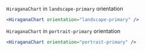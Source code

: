 `HiraganaChart` in `landscape-primary` orientation
```jsx
<HiraganaChart orientation="landscape-primary" />
```

`HiraganaChart` in `portrait-primary` orientation
```jsx
<HiraganaChart orientation="portrait-primary" />
```